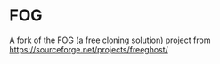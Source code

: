 FOG
===

A fork of the FOG (a free cloning solution) project from https://sourceforge.net/projects/freeghost/
